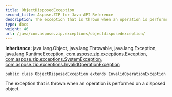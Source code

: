 ```yaml
---
title: ObjectDisposedException
second_title: Aspose.ZIP for Java API Reference
description: The exception that is thrown when an operation is performed on a disposed object.
type: docs
weight: 46
url: /java/com.aspose.zip.exceptions/objectdisposedexception/
---
```


**Inheritance:**
java.lang.Object, java.lang.Throwable, java.lang.Exception, java.lang.RuntimeException, [com.aspose.zip.exceptions.Exception](../../com.aspose.zip.exceptions/exception), [com.aspose.zip.exceptions.SystemException](../../com.aspose.zip.exceptions/systemexception), [com.aspose.zip.exceptions.InvalidOperationException](../../com.aspose.zip.exceptions/invalidoperationexception)
```
public class ObjectDisposedException extends InvalidOperationException
```

The exception that is thrown when an operation is performed on a disposed object.
